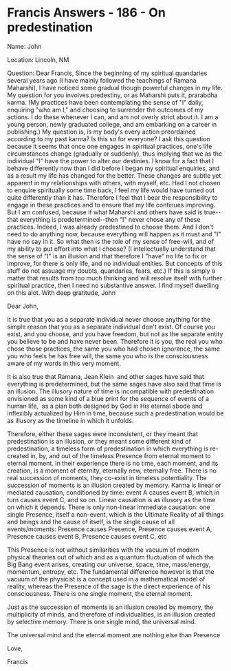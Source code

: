 # Francis Answers - 186 - On predestination

Name: John 

Location: Lincoln, NM 

Question: Dear Francis, Since the beginning of my spiritual quandaries several years ago (I have mainly followed the teachings of Ramana Maharshi), I have noticed some gradual though powerful changes in my life. My question for you involves predestiny, or as Maharshi puts it, prarabdha karma. (My practices have been contemplating the sense of "I" daily, enquiring "who am I," and choosing to surrender the outcomes of my actions. I do these whenever I can, and am not overly strict about it. I am a young person, newly graduated college, and am embarking on a career in publishing.) My question is, is my body's every action preordained according to my past karma? Is this so for everyone? I ask this question because it seems that once one engages in spiritual practices, one's life circumstances change (gradually or suddenly), thus implying that we as the individual "I" have the power to alter our destinies. I know for a fact that I behave differently now than I did before I began my spiritual enquiries, and as a result my life has changed for the better. These changes are subtle yet apparent in my relationships with others, with myself, etc. Had I not chosen to enquire spiritually some time back, I feel my life would have turned out quite differently than it has. Therefore I feel that I bear the responsibility to engage in these practices and to ensure that my life continues improving. But I am confused, because if what Maharshi and others have said is true--that everything is predetermined--then "I" never chose any of these practices. Indeed, I was already predestined to choose them. And I don't need to do anything now, because everything will happen as it must and "I" have no say in it. So what then is the role of my sense of free-will, and of my ability to put effort into what I choose? (I intellectually understand that the sense of "I" is an illusion and that therefore I "have" no life to fix or improve, for there is only life, and no individual entities. But concepts of this stuff do not assuage my doubts, quandaries, fears, etc.) If this is simply a matter that results from too much thinking and will resolve itself with further spiritual practice, then I need no substantive answer. I find myself dwelling on this alot. With deep gratitude, John

Dear John,

It is true that you as a separate individual never choose anything for the simple reason that you as a separate individual don't exist. Of course you exist, and you choose, and you have freedom, but not as the separate entity you believe to be and have never been. Therefore it is you, the real you who chose those practices, the same you who had chosen ignorance, the same you who feels he has free will, the same you who is the consciousness aware of my words in this very moment. 

It is also true that Ramana, Jean Klein  and other sages have said that everything is predetermined, but the same sages have also said that time is an illusion. The illusory nature of time is incompatible with predestination envisioned as some kind of a blue print for the sequence of events of a human life,  as a plan both designed by God in His eternal abode and inflexibly actualized by Him in time, because such a predestination would be as illusory as the timeline in which it unfolds. 

Therefore, either these sages were inconsistent, or they meant that predestination is an illusion, or they meant some different kind of predestination, a timeless form of predestination in which everything is re-created in, by, and out of the timeless Presence from eternal moment to eternal moment. In their experience there is no time, each moment, and its creation, is a moment of eternity, eternally new, eternally free. There is no real succession of moments, they co-exist in timeless potentiality. The succession of moments is an illusion created by memory. Karma is linear or mediated causation, conditioned by time: event A causes event B, which in turn causes event C, and so on. Linear causation is as illusory as the time on which it depends. There is only non-linear immediate causation: one single Presence, itself a non-event, which is the Ultimate Reality of all things and beings and the cause of itself, is the single cause of all events/moments: Presence causes Presence, Presence causes event A, Presence causes event B, Presence causes event C, etc

This Presence is not without similarities with the vacuum of modern physical theories out of which and as a quantum fluctuation of which the Big Bang event arises, creating our universe, space, time, mass/energy, momentum, entropy, etc. The fundamental difference however is that the vacuum of the physicist is a concept used in a mathematical model of reality, whereas the Presence of the sage is the direct experience of his consciousness. There is one single moment, the eternal moment.

Just as the succession of moments is an illusion created by memory, the multiplicity of minds, and therefore of individualities, is an illusion created by selective memory. There is one single mind, the universal mind.

The universal mind and the eternal moment are nothing else than Presence

Love,

Francis

